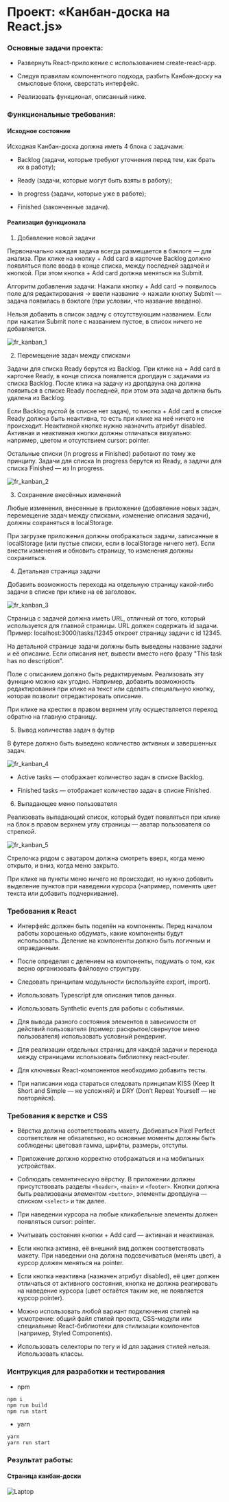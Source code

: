 # Проект: «Канбан-доска на React.js»

### Основные задачи проекта:

+ Развернуть React-приложение с использованием create-react-app.

+ Следуя правилам компонентного подхода, разбить Канбан-доску на смысловые блоки, сверстать интерфейс.

+ Реализовать функционал, описанный ниже.

### Функциональные требования:

#### Исходное состояние

Исходная Канбан-доска должна иметь 4 блока с задачами:

+ Backlog (задачи, которые требуют уточнения перед тем, как брать их в работу);

+ Ready (задачи, которые могут быть взяты в работу);

+ In progress (задачи, которые уже в работе);

+ Finished (законченные задачи).

#### Реализация функционала

1. Добавление новой задачи

Первоначально каждая задача всегда размещается в бэклоге — для анализа. При клике на кнопку + Add card в карточке Backlog должно появляться поле ввода в конце списка, между последней задачей и кнопкой. При этом кнопка + Add card должна меняться на Submit. 

Алгоритм добавления задачи:
Нажали кнопку + Add card → появилось поле для редактирования → ввели название → нажали кнопку Submit — задача появилась в бэклоге (при условии, что название введено).

Нельзя добавить в список задачу с отсутствующим названием. Если при нажатии Submit поле с названием пустое, в список ничего не добавляется.

![fr_kanban_1](https://github.com/ParamonovIvan/PJ-10_Canban-Board/assets/131868856/11eea8ea-c41d-438f-93b4-4e506230a9c1)


2. Перемещение задач между списками

Задачи для списка Ready берутся из Backlog. При клике на + Add card в карточке Ready, в конце списка появляется дропдаун с задачами из списка Backlog. После клика на задачу из дропдауна она должна появиться в списке Ready последней, при этом эта задача должна быть удалена из Backlog.

Если Backlog пустой (в списке нет задач), то кнопка + Add card в списке Ready должна быть неактивна, то есть при клике на неё ничего не происходит. Неактивной кнопке нужно назначить атрибут disabled. Активная и неактивная кнопки должны отличаться визуально: например, цветом и отсутствием cursor: pointer.

Остальные списки (In progress и Finished) работают по тому же принципу. Задачи для списка In progress берутся из Ready, а задачи для списка Finished — из In progress.

![fr_kanban_2](https://github.com/ParamonovIvan/PJ-10_Canban-Board/assets/131868856/462d60b6-7612-4c5d-97b5-cf8155bc7081)

3. Сохранение внесённых изменений
   
Любые изменения, внесенные в приложение (добавление новых задач, перемещение задач между списками, изменение описания задачи), должны сохраняться в localStorage.

При загрузке приложения должны отображаться задачи, записанные в localStorage (или пустые списки, если в localStorage ничего нет). Если внести изменения и обновить страницу, то изменения должны сохраниться.

4. Детальная страница задачи
   
Добавить возможность перехода на отдельную страницу какой-либо задачи в списке при клике на её заголовок.

![fr_kanban_3](https://github.com/ParamonovIvan/PJ-10_Canban-Board/assets/131868856/212ec2be-6166-4135-9d85-6cf952d4eeb9)

Страница с задачей должна иметь URL, отличный от того, который используется для главной страницы. URL должен содержать id задачи. Пример: localhost:3000/tasks/12345 откроет страницу задачи с id 12345.

На детальной странице задачи должны быть выведены название задачи и её описание. Если описания нет, вывести вместо него фразу "This task has no description".

Поле с описанием должно быть редактируемым. Реализовать эту функцию можно как угодно. Например, добавить возможность редактирования при клике на текст или сделать специальную кнопку, которая позволит отредактировать описание.

При клике на крестик в правом верхнем углу осуществляется переход обратно на главную страницу.

5. Вывод количества задач в футер
   
В футере должно быть выведено количество активных и завершенных задач.

![fr_kanban_4](https://github.com/ParamonovIvan/PJ-10_Canban-Board/assets/131868856/da839269-0a44-4118-b00b-6f13a8211453)

+ Active tasks — отображает количество задач в списке Backlog.

+ Finished tasks — отображает количество задач в списке Finished.

6. Выпадающее меню пользователя

Реализовать выпадающий список, который будет появляться при клике на блок в правом верхнем углу страницы — аватар пользователя со стрелкой.

![fr_kanban_5](https://github.com/ParamonovIvan/PJ-10_Canban-Board/assets/131868856/5ddc11f4-ad67-44be-993d-ce56f493e477)

Стрелочка рядом с аватаром должна смотреть вверх, когда меню открыто, и вниз, когда меню закрыто.

При клике на пункты меню ничего не происходит, но нужно добавить выделение пунктов при наведении курсора (например, поменять цвет текста или добавить подчеркивание).

### Требования к React

+ Интерфейс должен быть поделён на компоненты. Перед началом работы хорошенько обдумать, какие компоненты будут использовать. Деление на компоненты должно быть логичным и оправданным.

+ После определия с делением на компоненты, подумать о том, как верно организовать файловую структуру.

+ Следовать принципам модульности (используйте export, import).

+ Использовать Typescript для описания типов данных.

+ Использовать Synthetic events для работы с событиями.

+ Для вывода разного состояния элементов в зависимости от действий пользователя (пример: раскрытое/свернутое меню пользователя) использовать условный рендеринг.

+ Для реализации отдельных страниц для каждой задачи и перехода между страницами использовать библиотеку react-router.

+ Для ключевых React-компонентов необходимо добавить тесты.

+ При написании кода стараться следовать принципам KISS (Keep It Short and Simple — не усложняй) и DRY (Don’t Repeat Yourself — не повторяйся).

### Требования к верстке и CSS

+ Вёрстка должна соответствовать макету. Добиваться Pixel Perfect соответствия не обязательно, но основные моменты должны быть соблюдены: цветовая гамма, шрифты, размеры, отступы.

+ Приложение должно корректно отображаться и на мобильных устройствах.

+ Соблюдать семантическую вёрстку. В приложении должны присутствовать разделы ``` <header> ```, ``` <main> ``` и ``` <footer> ```. Кнопки должна быть реализованы элементом ``` <button> ```, элементы дропдауна — списком ``` <select> ``` и так далее.

+ При наведении курсора на любые кликабельные элементы должен появляться cursor: pointer.

+ Учитывать состояния кнопки + Add card — активная и неактивная.

+ Если кнопка активна, её внешний вид должен соответствовать макету. При наведении она должна подсвечиваться (менять цвет), а курсор должен меняться на pointer.

+ Если кнопка неактивна (назначен атрибут disabled), её цвет должен отличаться от активного состояния, кнопка не должна реагировать на наведение курсора (цвет остаётся таким же, не появляется курсор pointer).

+ Можно использовать любой вариант подключения стилей на усмотрение: общий файл стилей проекта, CSS-модули или специальные React-библиотеки для стилизации компонентов (например, Styled Components).

+ Использовать селекторы по тегу и id для задания стилей нельзя. Использовать классы.

### Иснтрукция для разработки и тестирования

+ npm

```
npm i
npm run build
npm run start
```
+ yarn

```
yarn
yarn run start
```

### Результат работы:
#### Страница канбан-доски

![Laptop](https://github.com/ParamonovIvan/PJ-10_Canban-Board/assets/131868856/52891e11-008f-439e-a29e-339d1efc5de6)

